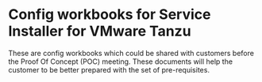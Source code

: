 # Config workbooks for Service Installer for VMware Tanzu

These are config workbooks which could be shared with customers before the Proof Of Concept (POC) meeting. These documents will help the customer to be better prepared with the set of pre-requisites.
